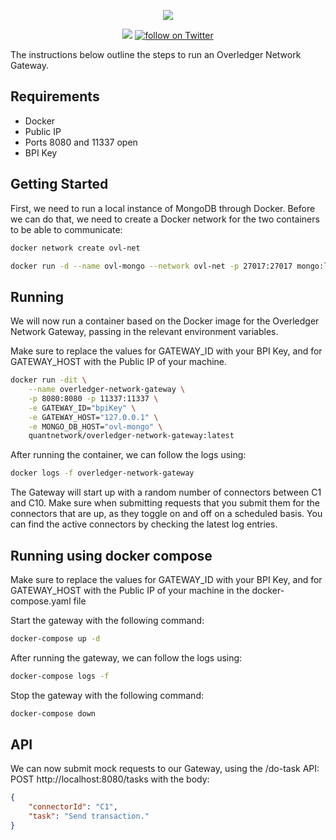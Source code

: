 <p align="center">
    <img src="resources/overledger-network.png">
</p>
<p align="center">
    <a href="https://github.com/quantnetwork/overledger-network-gateway/releases" alt="Releases">
        <img src="https://img.shields.io/github/v/release/quantnetwork/overledger-network-gateway?include_prereleases" /></a>
    <a href="https://twitter.com/intent/follow?screen_name=quant_network">
        <img src="https://img.shields.io/twitter/follow/quant_network?style=social"
            alt="follow on Twitter"></a>
</p>

The instructions below outline the steps to run an Overledger Network Gateway.

## Requirements
- Docker
- Public IP
- Ports 8080 and 11337 open
- BPI Key

## Getting Started
First, we need to run a local instance of MongoDB through Docker. Before we can do that, we need to create a Docker network for the two containers to be able to communicate:
```sh
docker network create ovl-net
```
```sh
docker run -d --name ovl-mongo --network ovl-net -p 27017:27017 mongo:latest
```

## Running

We will now run a container based on the Docker image for the Overledger Network Gateway, passing in the relevant environment variables.

Make sure to replace the values for GATEWAY_ID with your BPI Key, and for GATEWAY_HOST with the Public IP of your machine.

```sh
docker run -dit \
    --name overledger-network-gateway \
    -p 8080:8080 -p 11337:11337 \
    -e GATEWAY_ID="bpiKey" \
    -e GATEWAY_HOST="127.0.0.1" \
    -e MONGO_DB_HOST="ovl-mongo" \
    quantnetwork/overledger-network-gateway:latest
```


After running the container, we can follow the logs using:
```sh
docker logs -f overledger-network-gateway
```

The Gateway will start up with a random number of connectors between C1 and C10.
Make sure when submitting requests that you submit them for the connectors that are up, as they toggle on and off on a scheduled basis. You can find the active connectors by checking the latest log entries.

## Running using docker compose

Make sure to replace the values for GATEWAY_ID with your BPI Key, and for GATEWAY_HOST with the Public IP of your machine
in the docker-compose.yaml file


Start the gateway with the following command:

```sh
docker-compose up -d
```

After running the gateway, we can follow the logs using:
```sh
docker-compose logs -f
```

Stop the gateway with the following command:

```sh
docker-compose down 
```







## API

We can now submit mock requests to our Gateway, using the /do-task API:
POST http://localhost:8080/tasks
with the body:
```json
{
	"connectorId": "C1",
	"task": "Send transaction."
}
```
